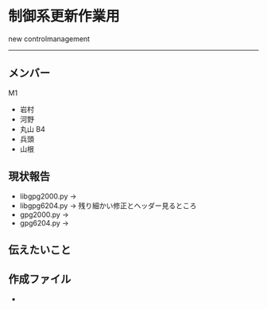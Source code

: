 # 制御系更新作業用 
new controlmanagement 

--- 

## メンバー 
M1
* 岩村
* 河野
* 丸山
B4
* 兵頭
* 山根

## 現状報告
* libgpg2000.py
-> 
* libgpg6204.py
-> 残り細かい修正とヘッダー見るところ
* gpg2000.py
-> 
* gpg6204.py
-> 

## 伝えたいこと


## 作成ファイル 
* 
## 
